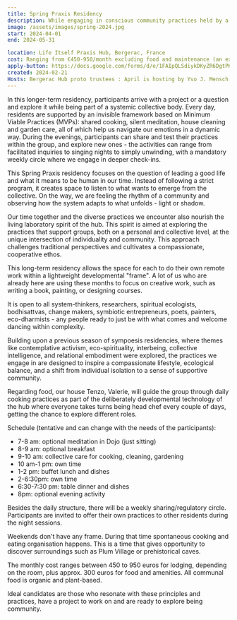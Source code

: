 ```yaml
---
title: Spring Praxis Residency
description: While engaging in conscious community practices held by a lightweight developmental frame you wll have the opportunity to focus on one's own project emebeded  in a common inquiry.   Running from April through May 2024,we are looking for pionners who want to share thier practices and explore together Self. Stays ranging from two weeks up to the full two months and a half.
image: /assets/images/spring-2024.jpg
start: 2024-04-01
end: 2024-05-31

location: Life Itself Praxis Hub, Bergerac, France
cost: Ranging from €450-950/month excluding food and maintenance (an extra approx. €300 a month)
apply-button: https://docs.google.com/forms/d/e/1FAIpQLSdiykDKyZR6DgtPKeYuNePy9sWc-qkIc4BVfKBRjkFWKvFp-g/viewform
created: 2024-02-21
Hosts: Bergerac Hub proto trustees : April is hosting by Yvo J. Mensch ( Perspectiva)  and May by Liam kavannagh( Climate Majority Project and co founder of life itself) 
---
```

In this longer-term residency, participants arrive with a project or a question and explore it while being part of a systemic collective body. Every day, residents are supported by an invisible framework based on Minimum Viable Practices (MVPs): shared cooking, silent meditation, house cleaning and garden care, all of which help us navigate our emotions in a dynamic way. During the evenings, participants can share and test their practices within the group, and explore new ones - the activities can range from facilitated inquiries to singing nights to simply unwinding, with a mandatory weekly circle where we engage in deeper check-ins.

This Spring Praxis residency focuses on the question of leading a good life and what it means to be human in our time. Instead of following a strict program, it creates space to listen to what wants to emerge from the collective. On the way, we are feeling the rhythm of a community and observing how the system adapts to what unfolds - light or shadow.

Our time together and the diverse practices we encounter also nourish the living laboratory spirit of the hub. This spirit is aimed at exploring the practices that support groups, both on a personal and collective level, at the unique intersection of individuality and community. This approach challenges traditional perspectives and cultivates a compassionate, cooperative ethos.

This long-term residency allows the space for each to do their own remote work within a lightweight developmental "frame". A lot of us who are already here are using these months to focus on creative work, such as writing a book, painting, or designing courses.

It is open to all system-thinkers, researchers, spiritual ecologists, bodhisattvas, change makers, symbiotic entrepreneurs, poets, painters, eco-dharmists - any people ready to just be with what comes and welcome dancing within complexity.

Building upon a previous season of sympoesis residencies, where themes like contemplative activism, eco-spirituality, interbeing, collective intelligence, and relational embodiment were explored, the practices we engage in are designed to inspire a compassionate lifestyle, ecological balance, and a shift from individual isolation to a sense of supportive community. 

Regarding food, our house Tenzo, Valerie, will guide the group through daily cooking practices as part of the deliberately developmental technology of the hub where everyone takes turns being head chef every couple of days, getting the chance to explore different roles. 

Schedule (tentative and can change with the needs of the participants):

- 7-8 am: optional meditation in Dojo (just sitting)
- 8-9 am: optional breakfast 
- 9-10 am: collective care for cooking, cleaning, gardening
- 10 am-1 pm: own time
- 1-2 pm: buffet lunch and dishes
- 2-6:30pm: own time
- 6:30-7:30 pm: table dinner and dishes
- 8pm: optional evening activity 

Besides the daily structure, there will be a weekly sharing/regulatory circle. Participants are invited to offer their own practices to other residents during the night sessions.

Weekends don't have any frame. During that time spontaneous cooking and eating organisation happens. This is a time that gives opportunity to discover surroundings such as Plum Village or prehistorical caves. 

The monthly cost ranges between 450 to 950 euros for lodging, depending on the room, plus approx. 300 euros for food and amenities. All communal food is organic and plant-based.

Ideal candidates are those who resonate with these principles and practices, have a project to work on and are ready to explore being community.
